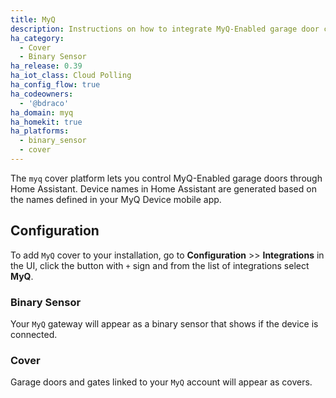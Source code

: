 ```yaml
---
title: MyQ
description: Instructions on how to integrate MyQ-Enabled garage door covers into Home Assistant.
ha_category:
  - Cover
  - Binary Sensor
ha_release: 0.39
ha_iot_class: Cloud Polling
ha_config_flow: true
ha_codeowners:
  - '@bdraco'
ha_domain: myq
ha_homekit: true
ha_platforms:
  - binary_sensor
  - cover
---
```


The `myq` cover platform lets you control MyQ-Enabled garage doors through Home Assistant. Device names in Home Assistant are generated based on the names defined in your MyQ Device mobile app.

## Configuration

To add `MyQ` cover to your installation, go to **Configuration** >> **Integrations** in the UI, click the button with `+` sign and from the list of integrations select **MyQ**.

### Binary Sensor

Your `MyQ` gateway will appear as a binary sensor that shows if the device is connected.

### Cover

Garage doors and gates linked to your `MyQ` account will appear as covers.
